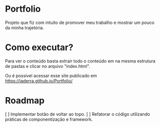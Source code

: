 # Portfolio

Projeto que fiz com intuito de promover meu trabalho e mostrar um pouco da minha trajetória.

# Como executar?
Para ver o conteúdo basta extrair todo o conteúdo em na mesma estrutura de pastas e clicar no arquivo "index.html".

Ou é possível acessar esse site publicado em https://jaderra.github.io/Portfolio/

# Roadmap
[ ] Implementar botão de voltar ao topo.
[ ] Refatorar o código utilizando práticas de componentização e framework.
